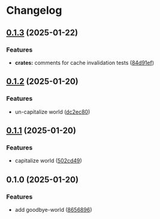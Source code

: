 # Changelog

## [0.1.3](https://github.com/0xangelo/cargo-workspace-template/compare/goodbye-world-v0.1.2...goodbye-world-v0.1.3) (2025-01-22)


### Features

* **crates:** comments for cache invalidation tests ([84d91ef](https://github.com/0xangelo/cargo-workspace-template/commit/84d91efd6a4fce76f1e46d3c82a29d78dd960c69))

## [0.1.2](https://github.com/0xangelo/cargo-workspace-template/compare/goodbye-world-v0.1.1...goodbye-world-v0.1.2) (2025-01-20)


### Features

* un-capitalize world ([dc2ec80](https://github.com/0xangelo/cargo-workspace-template/commit/dc2ec804b17a9d0e5e793741a667a18220702b1e))

## [0.1.1](https://github.com/0xangelo/cargo-workspace-template/compare/goodbye-world-v0.1.0...goodbye-world-v0.1.1) (2025-01-20)


### Features

* capitalize world ([502cd49](https://github.com/0xangelo/cargo-workspace-template/commit/502cd49fab254c99b670bb0d393c8838b3351fa9))

## 0.1.0 (2025-01-20)


### Features

* add goodbye-world ([8656896](https://github.com/0xangelo/cargo-workspace-template/commit/8656896d695549153c4887a9fb20143b9e7d0985))
